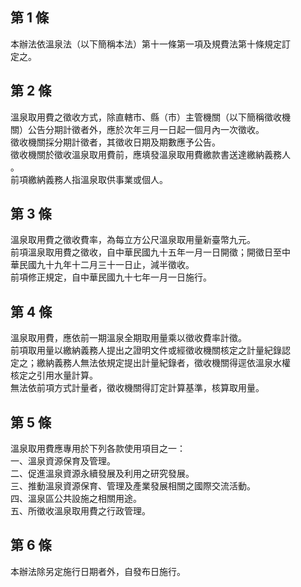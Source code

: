 第 1 條
-------
本辦法依溫泉法（以下簡稱本法）第十一條第一項及規費法第十條規定訂  
定之。

第 2 條
-------
溫泉取用費之徵收方式，除直轄市、縣（市）主管機關（以下簡稱徵收機  
關）公告分期計徵者外，應於次年三月一日起一個月內一次徵收。  
徵收機關採分期計徵者，其徵收日期及期數應予公告。  
徵收機關於徵收溫泉取用費前，應填發溫泉取用費繳款書送達繳納義務人  
。  
前項繳納義務人指溫泉取供事業或個人。

第 3 條
-------
溫泉取用費之徵收費率，為每立方公尺溫泉取用量新臺幣九元。  
前項溫泉取用費之徵收，自中華民國九十五年一月一日開徵；開徵日至中  
華民國九十九年十二月三十一日止，減半徵收。  
前項修正規定，自中華民國九十七年一月一日施行。

第 4 條
-------
溫泉取用費，應依前一期溫泉全期取用量乘以徵收費率計徵。  
前項取用量以繳納義務人提出之證明文件或經徵收機關核定之計量紀錄認  
定之；繳納義務人無法依規定提出計量紀錄者，徵收機關得逕依溫泉水權  
核定之引用水量計算。  
無法依前項方式計量者，徵收機關得訂定計算基準，核算取用量。

第 5 條
-------
溫泉取用費應專用於下列各款使用項目之一：  
一、溫泉資源保育及管理。  
二、促進溫泉資源永續發展及利用之研究發展。  
三、推動溫泉資源保育、管理及產業發展相關之國際交流活動。  
四、溫泉區公共設施之相關用途。  
五、所徵收溫泉取用費之行政管理。

第 6 條
-------
本辦法除另定施行日期者外，自發布日施行。

